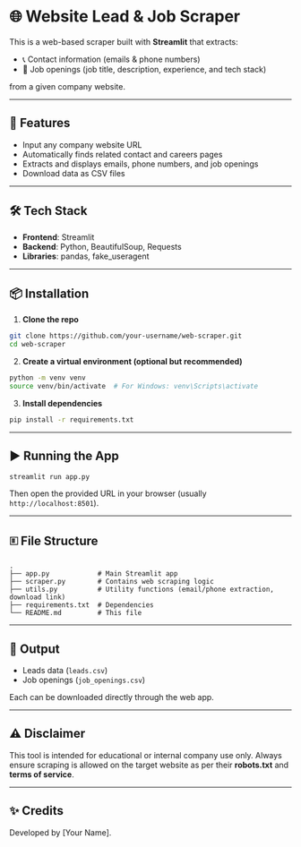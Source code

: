 # 🌐 Website Lead & Job Scraper

This is a web-based scraper built with **Streamlit** that extracts:

* 📞 Contact information (emails & phone numbers)
* 💼 Job openings (job title, description, experience, and tech stack)

from a given company website.

---

## 🚀 Features

* Input any company website URL
* Automatically finds related contact and careers pages
* Extracts and displays emails, phone numbers, and job openings
* Download data as CSV files

---

## 🛠 Tech Stack

* **Frontend**: Streamlit
* **Backend**: Python, BeautifulSoup, Requests
* **Libraries**: pandas, fake\_useragent

---

## 📦 Installation

1. **Clone the repo**

```bash
git clone https://github.com/your-username/web-scraper.git
cd web-scraper
```

2. **Create a virtual environment (optional but recommended)**

```bash
python -m venv venv
source venv/bin/activate  # For Windows: venv\Scripts\activate
```

3. **Install dependencies**

```bash
pip install -r requirements.txt
```

---

## ▶️ Running the App

```bash
streamlit run app.py
```

Then open the provided URL in your browser (usually `http://localhost:8501`).

---

## 🗉 File Structure

```
.
├── app.py            # Main Streamlit app
├── scraper.py        # Contains web scraping logic
├── utils.py          # Utility functions (email/phone extraction, download link)
├── requirements.txt  # Dependencies
└── README.md         # This file
```

---

## 📄 Output

* Leads data (`leads.csv`)
* Job openings (`job_openings.csv`)

Each can be downloaded directly through the web app.

---

## ⚠️ Disclaimer

This tool is intended for educational or internal company use only. Always ensure scraping is allowed on the target website as per their **robots.txt** and **terms of service**.

---

## ✨ Credits

Developed by \[Your Name].

